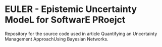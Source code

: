 # EULER - Epistemic Uncertainty ModeL for SoftwarE PRoejct

Repository for the source code used in article Quantifying an Uncertainty Management ApproachUsing Bayesian Networks.
